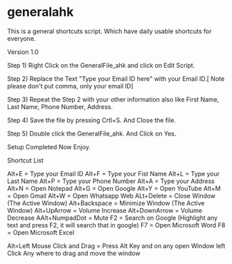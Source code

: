 # generalahk
This is a general shortcuts script. Which have daily usable shortcuts for everyone.

Version 1.0

Step 1) Right Click on the GeneralFile_ahk and click on Edit Script.

Step 2) Replace the Text "Type your Email ID here" with your Email ID.[ Note please don't put comma, only your email ID]

Step 3) Repeat the Step 2 with your other information also like First Name, Last Name, Phone Number, Address.

Step 4) Save the file by pressing Crtl+S. And Close the file.

Step 5) Double click the GeneralFile_ahk. And Click on Yes.

Setup Completed Now Enjoy.


Shortcut List

Alt+E = Type your Email ID
Alt+F = Type your Fist Name
Alt+L = Type your Last Name
Alt+P = Type your Phone Number
Alt+A = Type your Address
Alt+N = Open Notepad
Alt+G = Open Google
Alt+Y = Open YouTube
Alt+M = Open Gmail
Alt+W = Open Whatsapp Web
ALt+Delete = Close Window (The Active Window)
Alt+Backspace = Minimize Window (The Active Window)
Alt+UpArrow = Volume Increase
Alt+DownArrow = Volume Decrease
AAlt+NumpadDot = Mute
F2 = Search on Google (Highlight any text and press F2, it will search that in google)
F7 = Open Microsoft Word
F8 = Open Microsoft Excel

Alt=Left Mouse Click and Drag = Press Alt Key and on any open Window left Click Any where to drag and move the window
